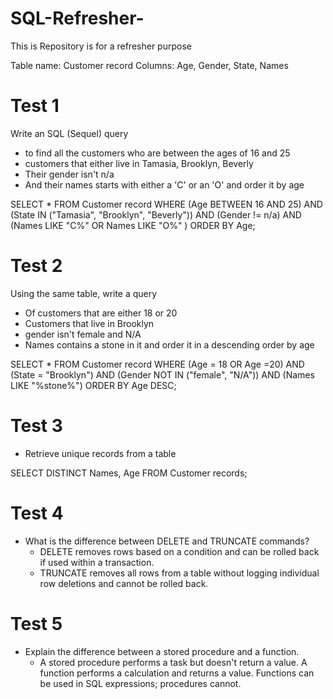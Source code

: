 # SQL-Refresher-
This is Repository is for a refresher purpose 

Table name: Customer record
Columns: Age, Gender, State, Names

# Test 1
Write an SQL (Sequel) query
*  to find all the customers who are between the ages of 16 and 25
* customers that either live in Tamasia, Brooklyn, Beverly
* Their gender isn't n/a
* And their names starts with either a 'C' or an 'O'
and order it by age

SELECT *
FROM Customer record
WHERE (Age BETWEEN 16 AND 25)
AND (State IN ("Tamasia", "Brooklyn", "Beverly"))
AND (Gender != n/a)
AND (Names LIKE "C%" OR Names LIKE "O%" )
ORDER BY Age;

# Test 2
Using the same table, write a query

* Of customers that are either 18 or 20
* Customers that live in Brooklyn
* gender isn't female and N/A
* Names contains a stone in it
and order it in a descending order by age

SELECT *
FROM Customer record
WHERE (Age = 18 OR Age =20)
AND (State = "Brooklyn")
AND (Gender NOT IN ("female", "N/A"))
AND (Names LIKE "%stone%")
ORDER BY Age DESC;

# Test 3 
*  Retrieve unique records from a table

  SELECT DISTINCT Names, Age
  FROM Customer records;

# Test 4
*  What is the difference between DELETE and TRUNCATE commands?
    * DELETE removes rows based on a condition and can be rolled back if used within a transaction.
    * TRUNCATE removes all rows from a table without logging individual row deletions and cannot be rolled back.
# Test 5
*  Explain the difference between a stored procedure and a function.
    * A stored procedure performs a task but doesn't return a value. A function performs a calculation and returns a value. Functions can be used in SQL expressions; procedures cannot.
